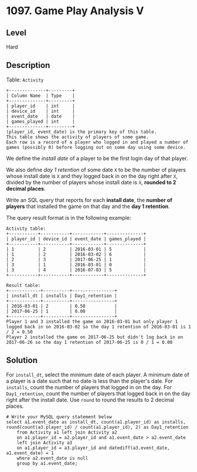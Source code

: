 # 1097. Game Play Analysis V
## Level
Hard

## Description
Table: `Activity`
```
+--------------+---------+
| Column Name  | Type    |
+--------------+---------+
| player_id    | int     |
| device_id    | int     |
| event_date   | date    |
| games_played | int     |
+--------------+---------+
(player_id, event_date) is the primary key of this table.
This table shows the activity of players of some game.
Each row is a record of a player who logged in and played a number of games (possibly 0) before logging out on some day using some device.
```

We define the *install date* of a player to be the first login day of that player.

We also define *day 1 retention* of some date `X` to be the number of players whose install date is `X` and they logged back in on the day right after `X`, divided by the number of players whose install date is `X`, **rounded to 2 decimal places**.

Write an SQL query that reports for each **install date**, the **number of players** that installed the game on that day and the **day 1 retention**.

The query result format is in the following example:
```
Activity table:
+-----------+-----------+------------+--------------+
| player_id | device_id | event_date | games_played |
+-----------+-----------+------------+--------------+
| 1         | 2         | 2016-03-01 | 5            |
| 1         | 2         | 2016-03-02 | 6            |
| 2         | 3         | 2017-06-25 | 1            |
| 3         | 1         | 2016-03-01 | 0            |
| 3         | 4         | 2016-07-03 | 5            |
+-----------+-----------+------------+--------------+

Result table:
+------------+----------+----------------+
| install_dt | installs | Day1_retention |
+------------+----------+----------------+
| 2016-03-01 | 2        | 0.50           |
| 2017-06-25 | 1        | 0.00           |
+------------+----------+----------------+
Player 1 and 3 installed the game on 2016-03-01 but only player 1 logged back in on 2016-03-02 so the day 1 retention of 2016-03-01 is 1 / 2 = 0.50
Player 2 installed the game on 2017-06-25 but didn't log back in on 2017-06-26 so the day 1 retention of 2017-06-25 is 0 / 1 = 0.00
```

## Solution
For `install_dt`, select the minimum date of each player. A minimum date of a player is a date such that no date is less than the player's date. For `installs`, count the number of players that logged in on the day. For `Day1_retention`, count the number of players that logged back in on the day right after the install date. Use `round` to round the results to 2 decimal places.
```
# Write your MySQL query statement below
select a1.event_date as install_dt, count(a1.player_id) as installs, round(count(a3.player_id) / count(a1.player_id), 2) as Day1_retention
    from Activity a1 left join Activity a2
    on a1.player_id = a2.player_id and a1.event_date > a2.event_date
    left join Activity a3
    on a1.player_id = a3.player_id and datediff(a3.event_date, a1.event_date) = 1
    where a2.event_date is null
    group by a1.event_date;
```

